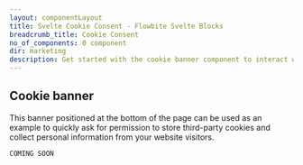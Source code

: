 ```yaml
---
layout: componentLayout
title: Svelte Cookie Consent - Flowbite Svelte Blocks
breadcrumb_title: Cookie Consent
no_of_components: 0 component
dir: marketing
description: Get started with the cookie banner component to interact with the website visitor and enable them to decide whether you can collect their personal data or not.
---
```


## Cookie banner
This banner positioned at the bottom of the page can be used as an example to quickly ask for
permission to store third-party cookies and collect personal information from your website
visitors.


```svelte example hideOutput
COMING SOON
```
